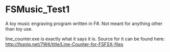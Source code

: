 # FSMusic_Test1
A toy music engraving program written in F#.
Not meant for anything other than toy use.

line_counter.exe is exactly what it says it is.
Source for it can be found here: http://fssnip.net/7W4/title/Line-Counter-for-FSFSX-files
